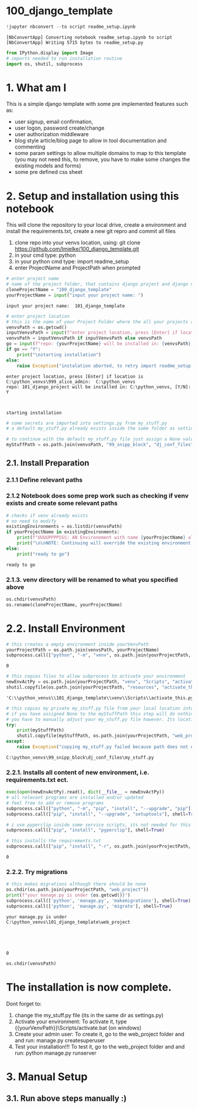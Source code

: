 # 100_django_template


```python
!jupyter nbconvert --to script readme_setup.ipynb
```

    [NbConvertApp] Converting notebook readme_setup.ipynb to script
    [NbConvertApp] Writing 5715 bytes to readme_setup.py
    


```python
from IPython.display import Image
# imports needed to run installation routine
import os, shutil, subprocess
```

# 1. What am I

This is a simple django template with some pre implemented features such as:
- user signup, email confirmation,
- user logon, password create/change
- user authorization middleware
- blog style article/blog page to allow in tool documentation and commenting
- some param settings to allow multiple domains to map to this template (you may not need this, to remove, you have to make some changes the existing models and forms)
- some pre defined css sheet

# 2. Setup and installation using this notebook

This will clone the repository to your local drive, create a environment and install the requirements.txt, create a new git repro and commit all files
1. clone repo into your venvs location, using: git clone https://github.com/lmielke/100_django_template.git
2. in your cmd type: python
3. in your python cmd type: import readme_setup
4. enter ProjectName and ProjectPath when prompted


```python
# enter project name
# name of the project folder, that contains django project and django venv
cloneProjectName = "100_django_template"
yourProjectName = input("input your project name: ")
```

    input your project name:  101_django_template
    


```python
# enter project location
# this is the name of your Project Folder where the all your projects and venvs live
venvsPath = os.getcwd()
inputVenvsPath = input(f"enter project location, press [Enter] if location is {venvsPath}: ")
venvsPath = inputVenvsPath if inputVenvsPath else venvsPath
go = input(f"repo: {yourProjectName} will be installed in: {venvsPath}, [Y/N]: ")
if go == "Y":
    print("\nstarting installation")
else:
    raise Exception("instalation aborted, to retry import readme_setup again")
```

    enter project location, press [Enter] if location is C:\python_venvs\999_alice_admin:  C:\python_venvs
    repo: 101_django_project will be installed in: C:\python_venvs, [Y/N]:  Y
    

    
    starting installation
    


```python
# some secrets are imported into settings.py from my_stuff.py
# a default my_stuff.py already exists inside the same folder as settings.py

# to continue with the default my_stuff.py file just assign a None value below and continue
myStuffPath = os.path.join(venvsPath, "99_snipp_block", "dj_conf_files", "my_stuff.py")
```

## 2.1. Install Preparation
### 2.1.1 Define relevant paths

### 2.1.2 Notebook does some prep work such as checking if venv exists and create some relevant paths


```python
# checks if venv already exists
# no need to modify
existingEnvironments = os.listdir(venvsPath)
if yourProjectName in existingEnvironments:
    print(f"UUUUPPPPSSS: AN Environement with name {yourProjectName} already exists in {venvsPath} \n{existingEnvironments}")
    print("\n\nNOTE: Continuing will override the existing environment and you deserve whatever happens then !!")
else:
    print("ready to go")
```

    ready to go
    

### 2.1.3. venv directory will be renamed to what you specified above


```python
os.chdir(venvsPath)
os.rename(cloneProjectName, yourProjectName)
```

# 2.2. Install Environment


```python
# this creates a empty environment inside yourVenvPath
yourProjectPath = os.path.join(venvsPath, yourProjectName)
subprocess.call(["python", "-m", "venv", os.path.join(yourProjectPath, "venv")], shell=True)
```




    0




```python
# this copies files to allow subprocess to activate your environment
newEnvActPy = os.path.join(yourProjectPath, "venv", "Scripts", "activate_this.py")
shutil.copyfile(os.path.join(yourProjectPath, "resources", "activate_this.py"), newEnvActPy)
```




    'C:\\python_venvs\\101_django_template\\venv\\Scripts\\activate_this.py'




```python
# this copies my private my_stuff.py file from your local location into the venv
# if you have assigned None to the myStuffPath this step will do nothing
# you have to manually adjust your my_stuff.py file however. Its location is same as settings.py
try:
    print(myStuffPath)
    shutil.copyfile(myStuffPath, os.path.join(yourProjectPath, "web_project", "web_project", "my_stuff.py"))
except:
    raise Exception("copying my_stuff.py failed because path does not exist! You have to manually adjust my_stuff.py. Its location is same as settings.py")
```

    C:\python_venvs\99_snipp_block\dj_conf_files\my_stuff.py
    

### 2.2.1. Installs all content of new environment, i.e. requirements.txt ect.


```python
exec(open(newEnvActPy).read(), dict(__file__ = newEnvActPy))
# all relevant programs are installed and/or updated
# feel free to add or remove programs
subprocess.call(["python", "-m", "pip", "install", "--upgrade", "pip"], shell=True)
subprocess.call(["pip", "install", "--upgrade", "setuptools"], shell=True)

# i use pyperclip inside some service scripts, its not needed for this repo to run, you can remove it
subprocess.call(["pip", "install", "pyperclip"], shell=True)

# this installs the requirements.txt
subprocess.call(["pip", "install", "-r", os.path.join(yourProjectPath, "resources", "requirements.txt")], shell=True)
```




    0



### 2.2.2. Try migrations


```python
# this makes migrations although there should be none
os.chdir(os.path.join(yourProjectPath, "web_project"))
print(f"your manage.py is under {os.getcwd()}")
subprocess.call(['python', 'manage.py', 'makemigrations'], shell=True)
subprocess.call(['python', 'manage.py', 'migrate'], shell=True)
```

    your manage.py is under C:\python_venvs\101_django_template\web_project
    




    0




```python
os.chdir(venvsPath)
```

# The installation is now complete.

Dont forget to:
1. change the my_stuff.py file (its in the same dir as settings.py)
2. Activate your environment: To activate it, type {{yourVenvPath}}\Scripts/activate.bat (on windows)
3. Create your admin user: To create it, go to the web_project folder and and run: manage.py createsuperuser
4. Test your installation!!! To test it, go to the web_project folder and and run: python manage.py runserver

# 3. Manual Setup
## 3.1. Run above steps manually :)


```python

```

